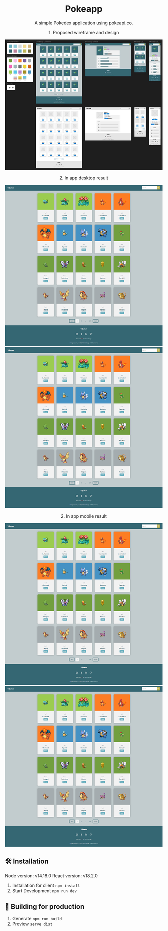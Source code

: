 <div align='center'><h1>Pokeapp</h1>
<p>A simple Pokedex application using pokeapi.co.</p>
</div>

<div align='center'>
   <p>1. Proposed wireframe and design</p>
   <img src="https://github.com/troy213/pokeapi/blob/media/Figma.jpg" />
   <p>2. In app desktop result</p>
   <img src="https://github.com/troy213/pokeapi/blob/media/1.png" />
   <img src="https://github.com/troy213/pokeapi/blob/media/1.png" />
   <p>2. In app mobile result</p>
   <img src="https://github.com/troy213/pokeapi/blob/media/1.png" />
   <img src="https://github.com/troy213/pokeapi/blob/media/1.png" />
</div>

## 🛠 Installation

Node version: v14.18.0
React version: v18.2.0

1. Installation for client
   `npm install`
2. Start Development
   `npm run dev`

## 🚀 Building for production

1. Generate
   `npm run build`
2. Preview
   `serve dist`
